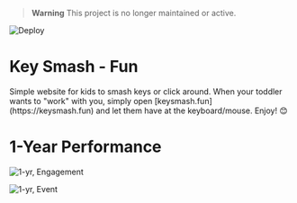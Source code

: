 > **Warning**
> This project is no longer maintained or active.

![Deploy](https://github.com/tigerjz32/keysmashfun/actions/workflows/deploy.yml/badge.svg)

<h1>Key Smash - Fun</h1>
Simple website for kids to smash keys or click around.  When your toddler wants to "work" with you, simply open [keysmash.fun](https://keysmash.fun) and let them have at the keyboard/mouse. Enjoy! 😊

<h1>1-Year Performance</h1>

![1-yr, Engagement](https://github.com/tigerjz32/keysmashfun/assets/38434412/b645c4f2-5098-4e8b-ad10-31d2706771d7)

![1-yr, Event](https://github.com/tigerjz32/keysmashfun/assets/38434412/3ded004d-ee70-4b7a-bb2e-fe8ed0a520f8)
